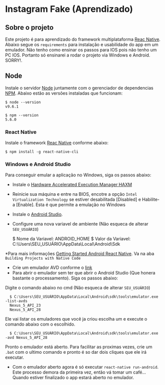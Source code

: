# Instagram Fake (Aprendizado)

## Sobre o projeto
  Este projeto é para aprendizado do framework multiplataforma [Reac Native](https://facebook.github.io/react-native/docs/getting-started).
  Abaixo segue os `requirements` para instalação e usabilidade do app em um emulador. Não tenho como ensinar os passos para IOS pois não tenho um PC IOS.
  Portanto só ensinarei a rodar o projeto via Windows e Android. SORRY!.

## Node

Instale o servidor [Node](http://nodejs.org/) juntamente com o gerenciador de dependencias [NPM](https://npmjs.org/).
Abaixo estão as versões instaladas que funcionam:

    $ node --version
    v9.6.1

    $ npm --version
    5.6.0

### React Native

Instale o framework [Reac Native](https://facebook.github.io/react-native/docs/getting-started) conforme abaixo:

    $ npm install -g react-native-cli

### Windows e Android Studio

Para conseguir emular a aplicação no Windows, siga os passos abaixo:

- Instale o [Hardware Accelerated Execution Manager HAXM](https://software.intel.com/en-us/articles/intel-hardware-accelerated-execution-manager-intel-haxm)
- Reinicie sua máquina e entre na BIOS, encotre a opção `Intel Virtualization Technology` se estiver desabilitada [Disabled] e Habilite-a [Enable]. Esta é que permite a emulação no Windows
- Instale o [Android Studio](https://developer.android.com/studio/).
- Configure uma nova variavel de ambiente (Não esqueca de alterar `SEU_USUÁRIO`)
    
    $ Nome da Variavel: ANDROID_HOME
    $ Valor da Variavel: C:\Users\SEU_USUÁRIO\AppData\Local\Android\Sdk
    
*Para mais informações [Getting Started Android React Native](https://facebook.github.io/react-native/docs/getting-started). Va na aba `Building Projects with Native Code`
    
- Crie um emulador AVD conforme o [link](https://developer.android.com/studio/run/managing-avds?hl=pt-br)
- Para abrir o emulador sem ter que abrir o Android Studio (Que honera bastante o processamento). Siga os passos abaixo:
      
Digite o comando abaixo no cmd (Não esqueca de alterar `SEU_USUÁRIO`)

      $ C:\Users\SEU_USUÁRIO\AppData\Local\Android\sdk\tools\emulator.exe -list-avds
      Nexus_5_API_23
      Nexus_5_API_28
      
Ele vai listar os emuladores que você ja criou escolha um e execute o comando abaixo com o escolhido.

      $ C:\Users\SEU_USUÁRIO\AppData\Local\Android\sdk\tools\emulator.exe -avd Nexus_5_API_28
      
Pronto o emulador está aberto. Para facilitar as proximas vezes, crie um `.bat` com o ultimo comando e pronto é so dar dois cliques que ele irá executar.
    
- Com o emulador aberto agora é só executar `react-native run-android`. Este processo demora da primeira vez, então vá tomar um café... Quando estiver finalizado o app estará aberto no emulador.

